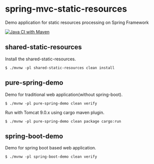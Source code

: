 # spring-mvc-static-resources
Demo application for static resources processing on Spring Framework

[![Java CI with Maven](https://github.com/kazuki43zoo/spring-mvc-static-resources/actions/workflows/maven.yml/badge.svg)](https://github.com/kazuki43zoo/spring-mvc-static-resources/actions/workflows/maven.yml)

## shared-static-resources

Install the shared-static-resources.

```
$ ./mvnw -pl shared-static-resources clean install
```

## pure-spring-demo

Demo for traditional web application(without spring-boot).

```
$ ./mvnw -pl pure-spring-demo clean verify
```

Run with Tomcat 9.0.x using cargo maven plugin.

```
$ ./mvnw -pl pure-spring-demo clean package cargo:run
```

## spring-boot-demo

Demo for spring boot based web application.

```
$ ./mvnw -pl spring-boot-demo clean verify
```
